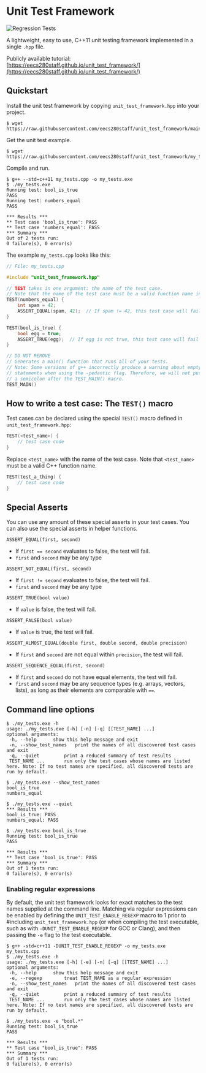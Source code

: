 Unit Test Framework
===================

![Regression Tests](https://github.com/eecs280staff/unit_test_framework/actions/workflows/continuous_integration.yml/badge.svg?branch=main)

A lightweight, easy to use, C++11 unit testing framework implemented in a single `.hpp` file.

Publicly available tutorial: [https://eecs280staff.github.io/unit_test_framework/](https://eecs280staff.github.io/unit_test_framework/)


## Quickstart
Install the unit test framework by copying `unit_test_framework.hpp` into your project.
```console
$ wget https://raw.githubusercontent.com/eecs280staff/unit_test_framework/main/unit_test_framework.hpp
```

Get the unit test example.
```console
$ wget https://raw.githubusercontent.com/eecs280staff/unit_test_framework/my_tests.cpp
```

Compile and run.
```console
$ g++ --std=c++11 my_tests.cpp -o my_tests.exe
$ ./my_tests.exe
Running test: bool_is_true
PASS
Running test: numbers_equal
PASS

*** Results ***
** Test case 'bool_is_true': PASS
** Test case 'numbers_equal': PASS
*** Summary ***
Out of 2 tests run:
0 failure(s), 0 error(s)
```

The example `my_tests.cpp` looks like this:
```c++
// File: my_tests.cpp

#include "unit_test_framework.hpp"

// TEST takes in one argument: the name of the test case.
// Note that the name of the test case must be a valid function name in C++.
TEST(numbers_equal) {
    int spam = 42;
    ASSERT_EQUAL(spam, 42);  // If spam != 42, this test case will fail
}

TEST(bool_is_true) {
    bool egg = true;
    ASSERT_TRUE(egg);  // If egg is not true, this test case will fail
}

// DO NOT REMOVE
// Generates a main() function that runs all of your tests.
// Note: Some versions of g++ incorrectly produce a warning about empty
// statements when using the -pedantic flag. Therefore, we will not put
// a semicolon after the TEST_MAIN() macro.
TEST_MAIN()
```


## How to write a test case: The `TEST()` macro
Test cases can be declared using the special `TEST()` macro defined in `unit_test_framework.hpp`:
```c++
TEST(<test_name>) {
    // test case code
}
```
Replace `<test_name>` with the name of the test case. Note that `<test_name>` must be a valid C++ function name.
```c++
TEST(test_a_thing) {
    // test case code
}
```

## Special Asserts
You can use any amount of these special asserts in your test cases. You can also use the special asserts in helper functions.

`ASSERT_EQUAL(first, second)`
* If `first == second` evaluates to false, the test will fail.
* `first` and `second` may be any type

`ASSERT_NOT_EQUAL(first, second)`
* If `first != second` evaluates to false, the test will fail.
* `first` and `second` may be any type

`ASSERT_TRUE(bool value)`
* If `value` is false, the test will fail.

`ASSERT_FALSE(bool value)`
* If `value` is true, the test will fail.

`ASSERT_ALMOST_EQUAL(double first, double second, double precision)`
* If `first` and `second` are not equal within `precision`, the test will fail.

`ASSERT_SEQUENCE_EQUAL(first, second)`
* If `first` and `second` do not have equal elements, the test will fail.
* `first` and `second` may be any sequence types (e.g. arrays, vectors, lists), as long as their elements are comparable with `==`.

## Command line options
```console
$ ./my_tests.exe -h
usage: ./my_tests.exe [-h] [-n] [-q] [[TEST_NAME] ...]
optional arguments:
 -h, --help		 show this help message and exit
 -n, --show_test_names	 print the names of all discovered test cases and exit
 -q, --quiet		 print a reduced summary of test results
 TEST_NAME ...		 run only the test cases whose names are listed here. Note: If no test names are specified, all discovered tests are run by default.
```

```console
$ ./my_tests.exe --show_test_names
bool_is_true
numbers_equal
```

```console
$ ./my_tests.exe --quiet
*** Results ***
bool_is_true: PASS
numbers_equal: PASS
```

```console
$ ./my_tests.exe bool_is_true
Running test: bool_is_true
PASS

*** Results ***
** Test case 'bool_is_true': PASS
*** Summary ***
Out of 1 tests run:
0 failure(s), 0 error(s)
```

### Enabling regular expressions
By default, the unit test framework looks for exact matches to the
test names supplied at the command line. Matching via regular
expressions can be enabled by defining the `UNIT_TEST_ENABLE_REGEXP`
macro to 1 prior to #including `unit_test_framework.hpp` (or when
compiling the test executable, such as with
`-DUNIT_TEST_ENABLE_REGEXP` for GCC or Clang), and then passing the
`-e` flag to the test executable.

```console
$ g++ -std=c++11 -DUNIT_TEST_ENABLE_REGEXP -o my_tests.exe my_tests.cpp
$ ./my_tests.exe -h
usage: ./my_tests.exe [-h] [-e] [-n] [-q] [[TEST_NAME] ...]
optional arguments:
 -h, --help		 show this help message and exit
 -e, --regexp		 treat TEST_NAME as a regular expression
 -n, --show_test_names	 print the names of all discovered test cases and exit
 -q, --quiet		 print a reduced summary of test results
 TEST_NAME ...		 run only the test cases whose names are listed here. Note: If no test names are specified, all discovered tests are run by default.
```

```console
$ ./my_tests.exe -e "bool.*"
Running test: bool_is_true
PASS

*** Results ***
** Test case "bool_is_true": PASS
*** Summary ***
Out of 1 tests run:
0 failure(s), 0 error(s)
```
